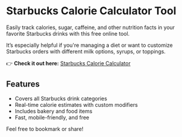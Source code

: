 # Starbucks Calorie Calculator Tool

Easily track calories, sugar, caffeine, and other nutrition facts in your favorite Starbucks drinks with this free online tool.

It’s especially helpful if you're managing a diet or want to customize Starbucks orders with different milk options, syrups, or toppings.

👉 **Check it out here:** [Starbucks Calorie Calculator](https://starbucks-calorie-calculator.us)

## Features
- Covers all Starbucks drink categories
- Real-time calorie estimates with custom modifiers
- Includes bakery and food items
- Fast, mobile-friendly, and free

Feel free to bookmark or share!

